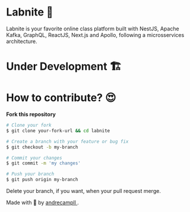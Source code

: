 # Labnite 🧪 

Labnite is your favorite online class platform built with NestJS, Apache Kafka, GraphQL, ReactJS, Next.js and Apollo, following a microsservices architecture.

# Under Development 🏗

# How to contribute? 😍
**Fork this repository**
```bash
# Clone your fork
$ git clone your-fork-url && cd labnite

# Create a branch with your feature or bug fix
$ git checkout -b my-branch

# Commit your changes
$ git commit -m 'my changes'

# Push your branch
$ git push origin my-branch
```

Delete your branch, if you want, when your pull request merge. <br />

Made with 💜 by <a href="https://www.linkedin.com/in/andrecampll/" target="_blank"> andrecampll </a>. <br />
<br />
